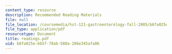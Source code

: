 ```yaml
---
content_type: resource
description: Recommended Reading Materials
file: null
file_location: /coursemedia/hst-121-gastroenterology-fall-2005/b6fa025ebb5f78ab580a286e345afa86_readings.pdf
file_type: application/pdf
resourcetype: Document
title: readings.pdf
uid: b6fa025e-bb5f-78ab-580a-286e345afa86
---
```

